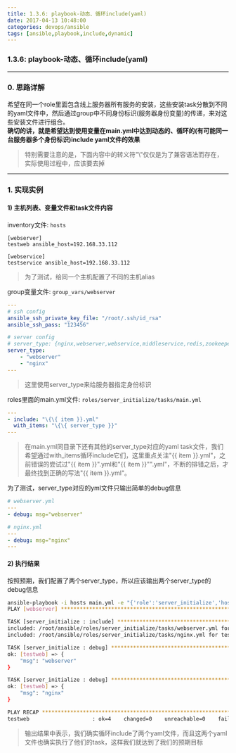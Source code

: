 ```yaml
---
title: 1.3.6: playbook-动态、循环include(yaml)
date: 2017-04-13 10:48:00
categories: devops/ansible
tags: [ansible,playbook,include,dynamic]
---
```

### 1.3.6: playbook-动态、循环include(yaml)

---

### 0. 思路详解
希望在同一个role里面包含线上服务器所有服务的安装，这些安装task分散到不同的yaml文件中，然后通过group中不同身份标识(服务器身份变量)的传递，来对这些安装文件进行组合。  
**确切的讲，就是希望达到使用变量在main.yml中达到动态的、循环的(有可能同一台服务器多个身份标识)include yaml文件的效果**
> 特别需要注意的是，下面内容中的转义符"\\"仅仅是为了兼容语法而存在，实际使用过程中，应该要去掉

---

### 1. 实现实例
#### 1) 主机列表、变量文件和task文件内容
inventory文件: `hosts`
```
[webserver]
testweb ansible_host=192.168.33.112

[webservice]
testservice ansible_host=192.168.33.112
```
> 为了测试，给同一个主机配置了不同的主机alias

group变量文件: `group_vars/webserver`
``` yaml
---
# ssh config
ansible_ssh_private_key_file: "/root/.ssh/id_rsa"
ansible_ssh_pass: "123456"

# server config
# server_type: {nginx,webserver,webservice,middleservice,redis,zookeeper}
server_type:
    - "webserver"
    - "nginx"
---
```
> 这里使用server_type来给服务器指定身份标识

roles里面的main.yml文件: `roles/server_initialize/tasks/main.yml`
``` yaml
---
- include: "\{\{ item }}.yml"
  with_items: "\{\{ server_type }}"
---
```
> 在main.yml同目录下还有其他的server_type对应的yaml task文件，我们希望通过with_items循环include它们，这里重点关注"\{\{ item }}.yml"，之前错误的尝试过"\{\{ item }}".yml和"\{\{ item }}"".yml"，不断的排错之后，才最终找到正确的写法"\{\{ item }}.yml"。

为了测试，server_type对应的yml文件只输出简单的debug信息
``` yaml
# webserver.yml
---
- debug: msg="webserver"

# nginx.yml
---
- debug: msg="nginx"
---
```

#### 2) 执行结果
按照预期，我们配置了两个server_type，所以应该输出两个server_type的debug信息
``` bash
ansible-playbook -i hosts main.yml -e "{'role':'server_initialize','host':'webserver'}"                                                  
PLAY [webserver] ***************************************************************

TASK [server_initialize : include] *********************************************
included: /root/ansible/roles/server_initialize/tasks/webserver.yml for testweb
included: /root/ansible/roles/server_initialize/tasks/nginx.yml for testweb

TASK [server_initialize : debug] ***********************************************
ok: [testweb] => {
    "msg": "webserver"
}

TASK [server_initialize : debug] ***********************************************
ok: [testweb] => {
    "msg": "nginx"
}

PLAY RECAP *********************************************************************
testweb                    : ok=4    changed=0    unreachable=0    failed=0

```
> 输出结果中表示，我们确实循环include了两个yaml文件，而且这两个yaml文件也确实执行了他们的task，这样我们就达到了我们的预期目标
